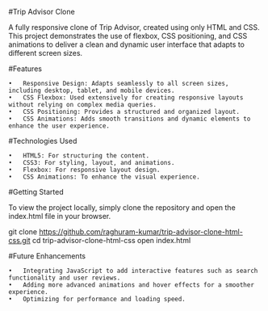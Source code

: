 #Trip Advisor Clone

A fully responsive clone of Trip Advisor, created using only HTML and CSS. This project demonstrates the use of flexbox, CSS positioning, and CSS animations to deliver a clean and dynamic user interface that adapts to different screen sizes.

#Features

	•	Responsive Design: Adapts seamlessly to all screen sizes, including desktop, tablet, and mobile devices.
	•	CSS Flexbox: Used extensively for creating responsive layouts without relying on complex media queries.
	•	CSS Positioning: Provides a structured and organized layout.
	•	CSS Animations: Adds smooth transitions and dynamic elements to enhance the user experience.

#Technologies Used

	•	HTML5: For structuring the content.
	•	CSS3: For styling, layout, and animations.
	•	Flexbox: For responsive layout design.
	•	CSS Animations: To enhance the visual experience.

#Getting Started

To view the project locally, simply clone the repository and open the index.html file in your browser.

git clone https://github.com/raghuram-kumar/trip-advisor-clone-html-css.git
cd trip-advisor-clone-html-css
open index.html

#Future Enhancements

	•	Integrating JavaScript to add interactive features such as search functionality and user reviews.
	•	Adding more advanced animations and hover effects for a smoother experience.
	•	Optimizing for performance and loading speed.
